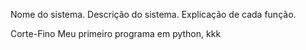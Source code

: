 Nome do sistema.
Descrição do sistema.
Explicação de cada função.

Corte-Fino
Meu primeiro programa em python,
kkk